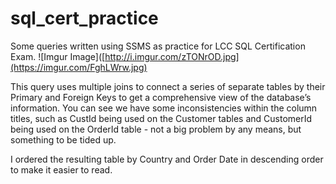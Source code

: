 # sql_cert_practice
Some queries written using SSMS as practice for LCC SQL Certification Exam. 
![Imgur Image]([http://i.imgur.com/zTONrOD.jpg](https://imgur.com/FghLWrw.jpg)

This query uses multiple joins to connect a series of separate tables by their Primary and Foreign Keys to get a comprehensive view of the database’s information. You can see we have some inconsistencies within the column titles, such as CustId being used on the Customer tables and CustomerId being used on the OrderId table - not a big problem by any means, but something to be tided up. 

I ordered the resulting table by Country and Order Date in descending order to make it easier to read. 
